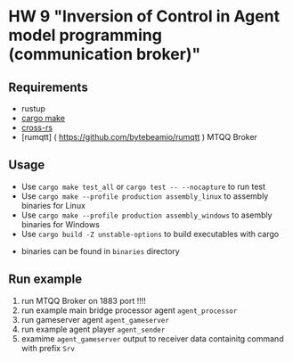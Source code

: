 # HW 9 "Inversion of Control in Agent model programming (communication broker)"

## Requirements

* rustup
* [cargo make]( https://github.com/sagiegurari/cargo-make )
* [cross-rs]( https://github.com/cross-rs/cross )
* [rumqtt] ( https://github.com/bytebeamio/rumqtt ) MTQQ Broker

## Usage

- Use ``cargo make test_all`` or ``cargo test -- --nocapture`` to run test
- Use ``cargo make --profile production assembly_linux`` to assembly binaries for Linux
- Use ``cargo make --profile production assembly_windows`` to asembly binaries for Windows
- Use ``cargo build -Z unstable-options`` to build executables with cargo

* binaries can be found in ``binaries`` directory

## Run example
1. run MTQQ Broker on 1883 port !!!!
2. run example main bridge processor agent ``agent_processor``
3. run gameserver agent ``agent_gameserver``
4. run example agent player ``agent_sender``
5. examime ``agent_gameserver`` output to receiver data containitg command with prefix ``Srv``
